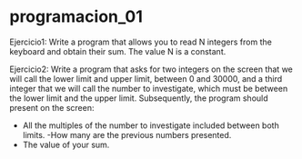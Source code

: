 # programacion_01
Ejercicio1: 
Write a program that allows you to read N integers from the keyboard and obtain their sum. The value N is a constant.

Ejercicio2: 
Write a program that asks for two integers on the screen that we will call the lower limit and upper limit, between 0 and 30000, and a third integer that we will call the number to investigate, which must be between the lower limit and the upper limit.
Subsequently, the program should present on the screen:
- All the multiples of the number to investigate included between both limits.
-How many are the previous numbers presented.
- The value of your sum.
